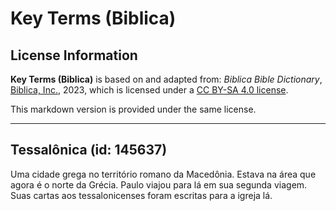 # Key Terms (Biblica)

## License Information

**Key Terms (Biblica)** is based on and adapted from: _Biblica Bible Dictionary_, [Biblica, Inc.](https://www.biblica.com/), 2023, which is licensed under a [CC BY-SA 4.0 license](https://creativecommons.org/licenses/by-sa/4.0/legalcode.en).

This markdown version is provided under the same license.



--------------------------------

## Tessalônica (id: 145637)

Uma cidade grega no território romano da Macedônia. Estava na área que agora é o norte da Grécia. Paulo viajou para lá em sua segunda viagem. Suas cartas aos tessalonicenses foram escritas para a igreja lá.


